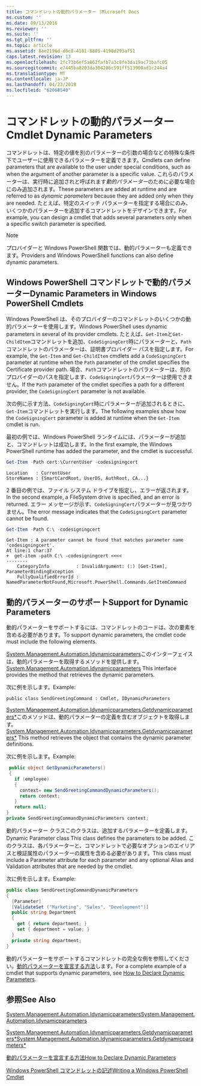 ```yaml
---
title: コマンドレットの動的パラメーター |Microsoft Docs
ms.custom: ''
ms.date: 09/13/2016
ms.reviewer: ''
ms.suite: ''
ms.tgt_pltfrm: ''
ms.topic: article
ms.assetid: 8ae2196d-d6c8-4101-8805-4190d293af51
caps.latest.revision: 13
ms.openlocfilehash: 2fc73b6ef5a862fafb7a3c8fe3da19ac71bafc05
ms.sourcegitcommit: e7445ba8203da304286c591ff513900ad1c244a4
ms.translationtype: MT
ms.contentlocale: ja-JP
ms.lasthandoff: 04/23/2019
ms.locfileid: "62068540"
---
```

# <a name="cmdlet-dynamic-parameters"></a><span data-ttu-id="7c471-102">コマンドレットの動的パラメーター</span><span class="sxs-lookup"><span data-stu-id="7c471-102">Cmdlet Dynamic Parameters</span></span>

<span data-ttu-id="7c471-103">コマンドレットは、特定の値を別のパラメーターの引数の場合などの特殊な条件下でユーザーに使用できるパラメーターを定義できます。</span><span class="sxs-lookup"><span data-stu-id="7c471-103">Cmdlets can define parameters that are available to the user under special conditions, such as when the argument of another parameter is a specific value.</span></span> <span data-ttu-id="7c471-104">これらのパラメーターは、実行時に追加されと呼ばれます*動的パラメーター*のために必要な場合にのみ追加されます。</span><span class="sxs-lookup"><span data-stu-id="7c471-104">These parameters are added at runtime and are referred to as *dynamic parameters* because they are added only when they are needed.</span></span> <span data-ttu-id="7c471-105">たとえば、特定のスイッチ パラメーターを指定する場合にのみ、いくつかのパラメーターを追加するコマンドレットをデザインできます。</span><span class="sxs-lookup"><span data-stu-id="7c471-105">For example, you can design a cmdlet that adds several parameters only when a specific switch parameter is specified.</span></span>

> [!NOTE]
> <span data-ttu-id="7c471-106">プロバイダーと Windows PowerShell 関数では、動的パラメーターも定義できます。</span><span class="sxs-lookup"><span data-stu-id="7c471-106">Providers and Windows PowerShell functions can also define dynamic parameters.</span></span>

## <a name="dynamic-parameters-in-windows-powershell-cmdlets"></a><span data-ttu-id="7c471-107">Windows PowerShell コマンドレットで動的パラメーター</span><span class="sxs-lookup"><span data-stu-id="7c471-107">Dynamic Parameters in Windows PowerShell Cmdlets</span></span>

<span data-ttu-id="7c471-108">Windows PowerShell は、そのプロバイダーのコマンドレットのいくつかの動的パラメーターを使用します。</span><span class="sxs-lookup"><span data-stu-id="7c471-108">Windows PowerShell uses dynamic parameters in several of its provider cmdlets.</span></span> <span data-ttu-id="7c471-109">たとえば、`Get-Item`と`Get-ChildItem`コマンドレットを追加、`CodeSigningCert`時にパラメーターと、`Path`コマンドレットのパラメーターは、証明書プロバイダー パスを指定します。</span><span class="sxs-lookup"><span data-stu-id="7c471-109">For example, the `Get-Item` and `Get-ChildItem` cmdlets add a `CodeSigningCert` parameter at runtime when the `Path` parameter of the cmdlet specifies the Certificate provider path.</span></span> <span data-ttu-id="7c471-110">場合、`Path`コマンドレットのパラメーターは、別のプロバイダーのパスを指定します、`CodeSigningCert`パラメーターは使用できません。</span><span class="sxs-lookup"><span data-stu-id="7c471-110">If the `Path` parameter of the cmdlet specifies a path for a different provider, the `CodeSigningCert` parameter is not available.</span></span>

<span data-ttu-id="7c471-111">次の例に示す方法、`CodeSigningCert`時にパラメーターが追加されるときに、`Get-Item`コマンドレットを実行します。</span><span class="sxs-lookup"><span data-stu-id="7c471-111">The following examples show how the `CodeSigningCert` parameter is added at runtime when the `Get-Item` cmdlet is run.</span></span>

<span data-ttu-id="7c471-112">最初の例では、Windows PowerShell ランタイムには、パラメーターが追加と、コマンドレットは成功します。</span><span class="sxs-lookup"><span data-stu-id="7c471-112">In the first example, the Windows PowerShell runtime has added the parameter, and the cmdlet is successful.</span></span>

```powershell
Get-Item -Path cert:\CurrentUser -codesigningcert
```

```output
Location   : CurrentUser
StoreNames : {SmartCardRoot, UserDS, AuthRoot, CA...}
```

<span data-ttu-id="7c471-113">2 番目の例では、ファイル システム ドライブを指定し、エラーが返されます。</span><span class="sxs-lookup"><span data-stu-id="7c471-113">In the second example, a FileSystem drive is specified, and an error is returned.</span></span> <span data-ttu-id="7c471-114">エラー メッセージが示す、`CodeSigningCert`パラメーターが見つかりません。</span><span class="sxs-lookup"><span data-stu-id="7c471-114">The error message indicates that the `CodeSigningCert` parameter cannot be found.</span></span>

```powershell
Get-Item -Path C:\ -codesigningcert
```

```output
Get-Item : A parameter cannot be found that matches parameter name 'codesigningcert'.
At line:1 char:37
+  get-item -path C:\ -codesigningcert <<<<
--------
    CategoryInfo          : InvalidArgument: (:) [Get-Item], ParameterBindingException
    FullyQualifiedErrorId : NamedParameterNotFound,Microsoft.PowerShell.Commands.GetItemCommand
```

## <a name="support-for-dynamic-parameters"></a><span data-ttu-id="7c471-115">動的パラメーターのサポート</span><span class="sxs-lookup"><span data-stu-id="7c471-115">Support for Dynamic Parameters</span></span>

<span data-ttu-id="7c471-116">動的パラメーターをサポートするには、コマンドレットのコードは、次の要素を含める必要があります。</span><span class="sxs-lookup"><span data-stu-id="7c471-116">To support dynamic parameters, the cmdlet code must include the following elements.</span></span>

<span data-ttu-id="7c471-117">[System.Management.Automation.Idynamicparameters](/dotnet/api/System.Management.Automation.IDynamicParameters)このインターフェイスは、動的パラメーターを取得するメソッドを提供します。</span><span class="sxs-lookup"><span data-stu-id="7c471-117">[System.Management.Automation.Idynamicparameters](/dotnet/api/System.Management.Automation.IDynamicParameters) This interface provides the method that retrieves the dynamic parameters.</span></span>

<span data-ttu-id="7c471-118">次に例を示します。</span><span class="sxs-lookup"><span data-stu-id="7c471-118">Example:</span></span>

`public class SendGreetingCommand : Cmdlet, IDynamicParameters`

<span data-ttu-id="7c471-119">[System.Management.Automation.Idynamicparameters.Getdynamicparameters\*](/dotnet/api/System.Management.Automation.IDynamicParameters.GetDynamicParameters)このメソッドは、動的パラメーターの定義を含むオブジェクトを取得します。</span><span class="sxs-lookup"><span data-stu-id="7c471-119">[System.Management.Automation.Idynamicparameters.Getdynamicparameters\*](/dotnet/api/System.Management.Automation.IDynamicParameters.GetDynamicParameters) This method retrieves the object that contains the dynamic parameter definitions.</span></span>

<span data-ttu-id="7c471-120">次に例を示します。</span><span class="sxs-lookup"><span data-stu-id="7c471-120">Example:</span></span>

```csharp
 public object GetDynamicParameters()
 {
   if (employee)
   {
     context= new SendGreetingCommandDynamicParameters();
     return context;
   }
   return null;
}
private SendGreetingCommandDynamicParameters context;
```

<span data-ttu-id="7c471-121">動的パラメーター クラスこのクラスは、追加するパラメーターを定義します。</span><span class="sxs-lookup"><span data-stu-id="7c471-121">Dynamic Parameter class This class defines the parameters to be added.</span></span> <span data-ttu-id="7c471-122">このクラスは、各パラメーターと、コマンドレットで必要なオプションのエイリアスと検証属性のパラメーターの属性を含める必要があります。</span><span class="sxs-lookup"><span data-stu-id="7c471-122">This class must include a Parameter attribute for each parameter and any optional Alias and Validation attributes that are needed by the cmdlet.</span></span>

<span data-ttu-id="7c471-123">次に例を示します。</span><span class="sxs-lookup"><span data-stu-id="7c471-123">Example:</span></span>

```csharp
public class SendGreetingCommandDynamicParameters
{
  [Parameter]
  [ValidateSet ("Marketing", "Sales", "Development")]
  public string Department
  {
    get { return department; }
    set { department = value; }
  }
  private string department;
}
```

<span data-ttu-id="7c471-124">動的パラメーターをサポートするコマンドレットの完全な例を参照してください。[動的パラメーターを宣言する方法](./how-to-declare-dynamic-parameters.md)します。</span><span class="sxs-lookup"><span data-stu-id="7c471-124">For a complete example of a cmdlet that supports dynamic parameters, see [How to Declare Dynamic Parameters](./how-to-declare-dynamic-parameters.md).</span></span>

## <a name="see-also"></a><span data-ttu-id="7c471-125">参照</span><span class="sxs-lookup"><span data-stu-id="7c471-125">See Also</span></span>

[<span data-ttu-id="7c471-126">System.Management.Automation.Idynamicparameters</span><span class="sxs-lookup"><span data-stu-id="7c471-126">System.Management.Automation.Idynamicparameters</span></span>](/dotnet/api/System.Management.Automation.IDynamicParameters)

[<span data-ttu-id="7c471-127">System.Management.Automation.Idynamicparameters.Getdynamicparameters\*</span><span class="sxs-lookup"><span data-stu-id="7c471-127">System.Management.Automation.Idynamicparameters.Getdynamicparameters\*</span></span>](/dotnet/api/System.Management.Automation.IDynamicParameters.GetDynamicParameters)

[<span data-ttu-id="7c471-128">動的パラメーターを宣言する方法</span><span class="sxs-lookup"><span data-stu-id="7c471-128">How to Declare Dynamic Parameters</span></span>](./how-to-declare-dynamic-parameters.md)

[<span data-ttu-id="7c471-129">Windows PowerShell コマンドレットの記述</span><span class="sxs-lookup"><span data-stu-id="7c471-129">Writing a Windows PowerShell Cmdlet</span></span>](./writing-a-windows-powershell-cmdlet.md)
